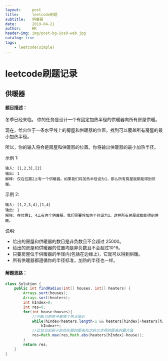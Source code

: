 ```yaml
---
layout:     post
title:      leetcode刷题
subtitle:   供暖器
date:       2019-04-21
author:     HK
header-img: img/post-bg-ios9-web.jpg
catalog: true
tags:
    - leetcode(simple)
---
```

# leetcode刷题记录
## 供暖器

#### 题目描述：
冬季已经来临。 你的任务是设计一个有固定加热半径的供暖器向所有房屋供暖。

现在，给出位于一条水平线上的房屋和供暖器的位置，找到可以覆盖所有房屋的最小加热半径。

所以，你的输入将会是房屋和供暖器的位置。你将输出供暖器的最小加热半径。

示例 1:

    输入: [1,2,3],[2]
    输出: 1
    解释: 仅在位置2上有一个供暖器。如果我们将加热半径设为1，那么所有房屋就都能得到供暖。
示例 2:

    输入: [1,2,3,4],[1,4]
    输出: 1
    解释: 在位置1, 4上有两个供暖器。我们需要将加热半径设为1，这样所有房屋就都能得到供暖。

说明:

* 给出的房屋和供暖器的数目是非负数且不会超过 25000。
* 给出的房屋和供暖器的位置均是非负数且不会超过10^9。
* 只要房屋位于供暖器的半径内(包括在边缘上)，它就可以得到供暖。
* 所有供暖器都遵循你的半径标准，加热的半径也一样。

#### 解题思路：
```java
class Solution {
    public int findRadius(int[] houses, int[] heaters) {
        Arrays.sort(houses);
        Arrays.sort(heaters);
        int hIndex=0;
        int res=0;
        for(int house:houses){
            //判断当前房子离哪个热水器近
            while(hIndex<heaters.length-1 && heaters[hIndex]+heaters[hIndex+1]<2*house)
                hIndex++;
            //比较当前房子到热水器的距离和之前以求得的距离的最大值
            res=Math.max(res,Math.abs(heaters[hIndex]-house));
        }
        return res;
    }
}
```
